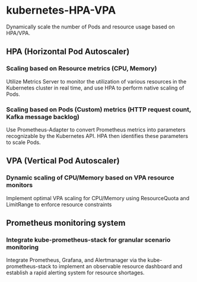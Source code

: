 # kubernetes-HPA-VPA
Dynamically scale the number of Pods and resource usage based on HPA/VPA.

## HPA (Horizontal Pod Autoscaler)
### Scaling based on Resource metrics (CPU, Memory)
Utilize Metrics Server to monitor the utilization of various resources in the Kubernetes cluster in real time, and use HPA to perform native scaling of Pods.
### Scaling based on Pods (Custom) metrics (HTTP request count, Kafka message backlog)
Use Prometheus-Adapter to convert Prometheus metrics into parameters recognizable by the Kubernetes API. HPA then identifies these parameters to scale Pods.

## VPA (Vertical Pod Autoscaler)
### Dynamic scaling of CPU/Memory based on VPA resource monitors
Implement optimal VPA scaling for CPU/Memory using ResourceQuota and LimitRange to enforce resource constraints

## Prometheus monitoring system
### Integrate kube-prometheus-stack for granular scenario monitoring
Integrate Prometheus, Grafana, and Alertmanager via the kube-prometheus-stack to implement an observable resource dashboard and establish a rapid alerting system for resource shortages.
